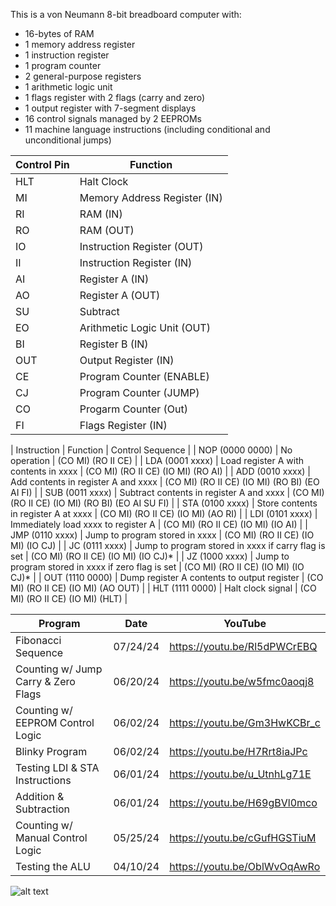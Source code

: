 This is a von Neumann 8-bit breadboard computer with:
* 16-bytes of RAM
* 1 memory address register
* 1 instruction register
* 1 program counter
* 2 general-purpose registers
* 1 arithmetic logic unit
* 1 flags register with 2 flags (carry and zero)
* 1 output register with 7-segment displays
* 16 control signals managed by 2 EEPROMs
* 11 machine language instructions (including conditional and unconditional jumps)

| Control Pin | Function |
| --- | --- |
| HLT | Halt Clock |
| MI | Memory Address Register (IN) |
| RI | RAM (IN) |
| RO | RAM (OUT) |
| IO | Instruction Register (OUT) |
| II | Instruction Register (IN) |
| AI | Register A (IN) |
| AO | Register A (OUT) |
| SU | Subtract |
| EO | Arithmetic Logic Unit (OUT) |
| BI | Register B (IN) |
| OUT | Output Register (IN) |
| CE | Program Counter (ENABLE) |
| CJ | Program Counter (JUMP) |
| CO | Progarm Counter (Out) |
| FI | Flags Register (IN) |

| Instruction | Function | Control Sequence |
| NOP (0000 0000) | No operation | (CO MI) (RO II CE) |
| LDA (0001 xxxx) | Load register A with contents in xxxx | (CO MI) (RO II CE) (IO MI) (RO AI) |
| ADD (0010 xxxx) | Add contents in register A and xxxx | (CO MI) (RO II CE) (IO MI) (RO BI) (EO AI FI) |
| SUB (0011 xxxx) | Subtract contents in register A and xxxx | (CO MI) (RO II CE) (IO MI) (RO BI) (EO AI SU FI) |
| STA (0100 xxxx) | Store contents in register A at xxxx | (CO MI) (RO II CE) (IO MI) (AO RI) |
| LDI (0101 xxxx) | Immediately load xxxx to register A | (CO MI) (RO II CE) (IO MI) (IO AI) |
| JMP (0110 xxxx) | Jump to program stored in xxxx | (CO MI) (RO II CE) (IO MI) (IO CJ) |
| JC  (0111 xxxx) | Jump to program stored in xxxx if carry flag is set | (CO MI) (RO II CE) (IO MI) (IO CJ)* |
| JZ  (1000 xxxx) | Jump to program stored in xxxx if zero flag is set | (CO MI) (RO II CE) (IO MI) (IO CJ)* |
| OUT (1110 0000) | Dump register A contents to output register | (CO MI) (RO II CE) (IO MI) (AO OUT) |
| HLT (1111 0000) | Halt clock signal | (CO MI) (RO II CE) (IO MI) (HLT) |

| Program | Date | YouTube |
| --- | --- | --- |
| Fibonacci Sequence | 07/24/24 | https://youtu.be/Rl5dPWCrEBQ |
| Counting w/ Jump Carry & Zero Flags | 06/20/24 | https://youtu.be/w5fmc0aoqj8 |
| Counting w/ EEPROM Control Logic | 06/02/24 | https://youtu.be/Gm3HwKCBr_c |
| Blinky Program | 06/02/24 | https://youtu.be/H7Rrt8iaJPc |
| Testing LDI & STA Instructions | 06/01/24 | https://youtu.be/u_UtnhLg71E |
| Addition & Subtraction | 06/01/24 | https://youtu.be/H69gBVl0mco |
| Counting w/ Manual Control Logic | 05/25/24 | https://youtu.be/cGufHGSTiuM |
| Testing the ALU | 04/10/24 | https://youtu.be/OblWvOqAwRo |

![alt text]()